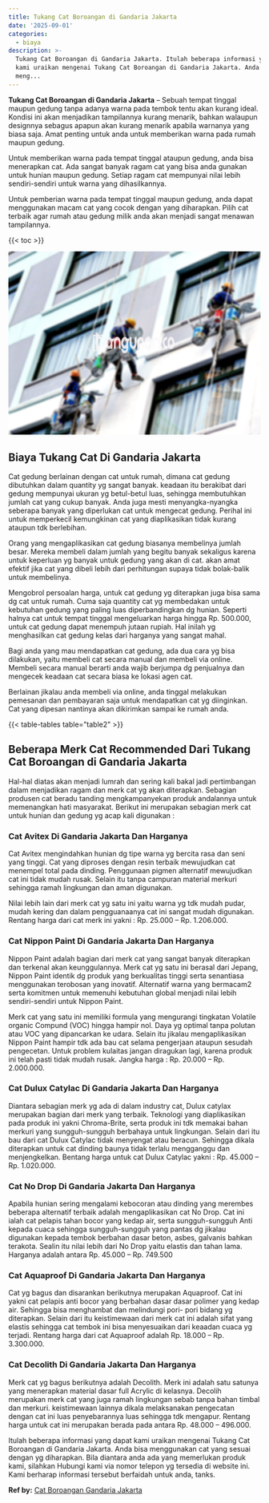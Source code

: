 ```yaml
---
title: Tukang Cat Boroangan di Gandaria Jakarta
date: '2025-09-01'
categories:
  - biaya
description: >-
  Tukang Cat Boroangan di Gandaria Jakarta. Itulah beberapa informasi yang dapat
  kami uraikan mengenai Tukang Cat Boroangan di Gandaria Jakarta. Anda bisa
  meng...
---
```


**Tukang Cat Boroangan di Gandaria Jakarta** – Sebuah tempat tinggal maupun gedung tanpa adanya warna pada tembok tentu akan kurang ideal. Kondisi ini akan menjadikan tampilannya kurang menarik, bahkan walaupun designnya sebagus apapun akan kurang menarik apabila warnanya yang biasa saja. Amat penting untuk anda untuk memberikan warna pada rumah maupun gedung.

Untuk memberikan warna pada tempat tinggal ataupun gedung, anda bisa menerapkan cat. Ada sangat banyak ragam cat yang bisa anda gunakan untuk hunian maupun gedung. Setiap ragam cat mempunyai nilai lebih sendiri-sendiri untuk warna yang dihasilkannya.

Untuk pemberian warna pada tempat tinggal maupun gedung, anda dapat menggunakan macam cat yang cocok dengan yang diharapkan. Pilih cat terbaik agar rumah atau gedung milik anda akan menjadi sangat menawan tampilannya.

{{< toc >}}

![Tukang Cat Boroangan di Gandaria Jakarta](/images/jasa-cat-murah07.png)

## Biaya Tukang Cat Di Gandaria Jakarta

Cat gedung berlainan dengan cat untuk rumah, dimana cat gedung dibutuhkan dalam quantity yg sangat banyak. keadaan itu berakibat dari gedung mempunyai ukuran yg betul-betul luas, sehingga membutuhkan jumlah cat yang cukup banyak. Anda juga mesti menyangka-nyangka seberapa banyak yang diperlukan cat untuk mengecat gedung. Perihal ini untuk memperkecil kemungkinan cat yang diaplikasikan tidak kurang ataupun tdk berlebihan.

Orang yang mengaplikasikan cat gedung biasanya membelinya jumlah besar. Mereka membeli dalam jumlah yang begitu banyak sekaligus karena untuk keperluan yg banyak untuk gedung yang akan di cat. akan amat efektif jika cat yang dibeli lebih dari perhitungan supaya tidak bolak-balik untuk membelinya.

Mengobrol persoalan harga, untuk cat gedung yg diterapkan juga bisa sama dg cat untuk rumah. Cuma saja quantity cat yg membedakan untuk kebutuhan gedung yang paling luas diperbandingkan dg hunian. Seperti halnya cat untuk tempat tinggal mengeluarkan harga hingga Rp. 500.000, untuk cat gedung dapat menempuh jutaan rupiah. Hal inilah yg menghasilkan cat gedung kelas dari harganya yang sangat mahal.

Bagi anda yang mau mendapatkan cat gedung, ada dua cara yg bisa dilakukan, yaitu membeli cat secara manual dan membeli via online. Membeli secara manual berarti anda wajib berjumpa dg penjualnya dan mengecek keadaan cat secara biasa ke lokasi agen cat.

Berlainan jikalau anda membeli via online, anda tinggal melakukan pemesanan dan pembayaran saja untuk mendapatkan cat yg diinginkan. Cat yang dipesan nantinya akan dikirimkan sampai ke rumah anda.

{{< table-tables table="table2" >}}

## Beberapa Merk Cat Recommended Dari Tukang Cat Boroangan di Gandaria Jakarta

Hal-hal diatas akan menjadi lumrah dan sering kali bakal jadi pertimbangan dalam menjadikan ragam dan merk cat yg akan diterapkan. Sebagian produsen cat beradu tanding mengkampanyekan produk andalannya untuk memenangkan hati masyarakat. Berikut ini merupakan sebagian merk cat untuk hunian dan gedung yg acap kali digunakan :

### Cat Avitex Di Gandaria Jakarta Dan Harganya

Cat Avitex mengindahkan hunian dg tipe warna yg bercita rasa dan seni yang tinggi. Cat yang diproses dengan resin terbaik mewujudkan cat menempel total pada dinding. Penggunaan pigmen alternatif mewujudkan cat ini tidak mudah rusak. Selain itu tanpa campuran material merkuri sehingga ramah lingkungan dan aman digunakan.

Nilai lebih lain dari merk cat yg satu ini yaitu warna yg tdk mudah pudar, mudah kering dan dalam pengguanaanya cat ini sangat mudah digunakan. Rentang harga dari cat merk ini yakni : Rp. 25.000 – Rp. 1.206.000.

### Cat Nippon Paint Di Gandaria Jakarta Dan Harganya

Nippon Paint adalah bagian dari merk cat yang sangat banyak diterapkan dan terkenal akan keunggulannya. Merk cat yg satu ini berasal dari Jepang, Nippon Paint identik dg produk yang berkualitas tinggi serta senantiasa menggunakan terobosan yang inovatif. Alternatif warna yang bermacam2 serta komitmen untuk memenuhi kebutuhan global menjadi nilai lebih sendiri-sendiri untuk Nippon Paint.

Merk cat yang satu ini memiliki formula yang mengurangi tingkatan Volatile organic Compund (VOC) hingga hampir nol. Daya yg optimal tanpa polutan atau VOC yang dipancarkan ke udara. Selain itu jikalau mengaplikasikan Nippon Paint hampir tdk ada bau cat selama pengerjaan ataupun sesudah pengecetan. Untuk problem kulaitas jangan diragukan lagi, karena produk ini telah pasti tidak mudah rusak. Jangka harga : Rp. 20.000 – Rp. 2.000.000.

### Cat Dulux Catylac Di Gandaria Jakarta Dan Harganya

Diantara sebagian merk yg ada di dalam industry cat, Dulux catylax merupakan bagian dari merk yang terbaik. Teknologi yang diaplikasikan pada produk ini yakni Chroma-Brite, serta produk ini tdk memakai bahan merkuri yang sungguh-sungguh berbahaya untuk lingkungan. Selain dari itu bau dari cat Dulux Catylac tidak menyengat atau beracun. Sehingga dikala diterapkan untuk cat dinding baunya tidak terlalu mengganggu dan menjengkelkan. Bentang harga untuk cat Dulux Catylac yakni : Rp. 45.000 – Rp. 1.020.000.

### Cat No Drop Di Gandaria Jakarta Dan Harganya

Apabila hunian sering mengalami kebocoran atau dinding yang merembes beberapa alternatif terbaik adalah mengaplikasikan cat No Drop. Cat ini ialah cat pelapis tahan bocor yang kedap air, serta sungguh-sungguh Anti kepada cuaca sehingga sungguh-sungguh yang pantas dg jikalau digunakan kepada tembok berbahan dasar beton, asbes, galvanis bahkan terakota. Sealin itu nilai lebih dari No Drop yaitu elastis dan tahan lama. Harganya adalah antara Rp. 45.000 – Rp. 749.500

### Cat Aquaproof Di Gandaria Jakarta Dan Harganya

Cat yg bagus dan disarankan berikutnya merupakan Aquaproof. Cat ini yakni cat pelapis anti bocor yang berbahan dasar dasar polimer yang kedap air. Sehingga bisa menghambat dan melindungi pori- pori bidang yg diterapkan. Selain dari itu keistimewaan dari merk cat ini adalah sifat yang elastis sehingga cat tembok ini bisa menyesuaikan dari keaadan cuaca yg terjadi. Rentang harga dari cat Aquaproof adalah Rp. 18.000 – Rp. 3.300.000.

### Cat Decolith Di Gandaria Jakarta Dan Harganya

Merk cat yg bagus berikutnya adalah Decolith. Merk ini adalah satu satunya yang menerapkan material dasar full Acrylic di kelasnya. Decolih merupakan merk cat yang juga ramah lingkungan sebab tanpa bahan timbal dan merkuri. keistimewaan lainnya dikala melaksanakan pengecatan dengan cat ini luas penyebarannya luas sehingga tdk mengapur. Rentang harga untuk cat ini merupakan berada pada antara Rp. 48.000 – 496.000.

Itulah beberapa informasi yang dapat kami uraikan mengenai Tukang Cat Boroangan di Gandaria Jakarta. Anda bisa menggunakan cat yang sesuai dengan yg diharapkan. Bila diantara anda ada yang memerlukan produk kami, silahkan Hubungi kami via nomor telepon yg tersedia di website ini. Kami berharap informasi tersebut berfaidah untuk anda, tanks.

**Ref by:** [Cat Boroangan Gandaria Jakarta](https://id.wikipedia.org/wiki/Cat)
